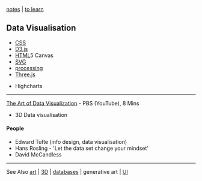 [notes](notes.md) | [to learn](toLearn.md)

## Data Visualisation
* [CSS](CSS/CSS.md)
* [D3.js](d3.md)
* [HTML](HTML/HTML.md)5 Canvas
* [SVG](HTML/SVG.md)
* [processing](processing.md)
* [Three.js](javascript/threejs.md)
- Highcharts

---

[The Art of Data Visualization](https://www.youtube.com/watch?v=AdSZJzb-aX8) - PBS (YouTube), 8 Mins

- 3D Data visualisation

#### People
- Edward Tufte (info design, data visualisation)
- Hans Rosling - 'Let the data set change your mindset'
- David McCandless

---

See Also [art](art.md) | [3D](3D.md) | [databases](databases.md) | generative art | [UI](UI.md)
